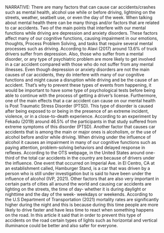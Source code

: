 NARRATIVE:
There are many factors that can cause car accidents/crashes such as mental health, alcohol use while or before driving, lightning on the streets, weather, seatbelt use, or even the day of the week. When talking about mental health there can be many things and/or factors that are related to car accidents. Two of the main points that interfere with our mental functions while driving are depression and anxiety disorders. These factors affect many of our cognitive functions, causing impairment in our emotions, thoughts, Process Problem Solving, and tasks that require several mental processes such as driving. According to Alavi (2017) around 13.6% of truck drivers suffer from depression. Also, those who suffer from a mental disorder, or any type of psychiatric problem are more likely to get involved in a car accident compared with those who do not suffer from any mental illnesses. Even though depression or anxiety disorders are not the main causes of car accidents, they do interfere with many of our cognitive functions and might cause a disruption while driving and be the cause of an accident. That’s why to prevent these types of events from happening, it would be important to have some type of psychological tests before being able to continue with the process of getting a driver’s license. Furthermore, one of the main effects that a car accident can cause on our mental health is Post Traumatic Stress Disorder (PTSD). This type of disorder is caused after being exposed to or being in the presence of an extreme incident, violence, or in a close-to-death experience. According to an experiment by Fekadu (2019) around 46.5% of the participants in that study suffered from extreme symptoms of this disorder (PTSD). Another factor that causes car accidents that is among the main or major ones is alcoholism, or the use of alcohol before and/or while driving. When driving under the influence of alcohol it causes an impairment in many of our cognitive functions such as paying attention, problem-solving behaviors and delayed response in reflexes. According to the OTS webpage, in the United States around one-third of the total car accidents in the country are because of drivers under the influence. One event that occurred on Imperial Ave. in El Centro, CA at an establishment called, Hamburger Stand, is a car that was driven by a person who is still under investigation but is said to have been under the influence of alcohol (IVP, 2021). 
Other factors that are also very important in certain parts of cities all around the world and causing car accidents are lighting on the streets, the time of day- whether it is during daylight or nighttime and the day of the week- weekdays or weekends. According to the U.S Department of Transportation (2021) mortality rates are significantly higher during the night and this is because during this time people are more likely to drive faster and have less time to react when something happens on the road. In this article it said that in order to prevent this type of accidents on the road certain types of lights such as horizontal and vertical illuminance could be better and also safer for everyone.

